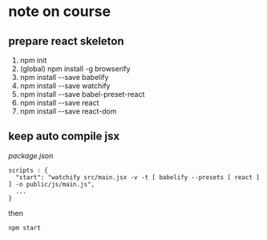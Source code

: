 # note on course
## prepare react skeleton
1.  npm init
2.  (global) npm install -g browserify
3.  npm install --save babelify
4.  npm install --save watchify
5.  npm install --save babel-preset-react
6.  npm install --save react
7.  npm install --save react-dom

## keep auto compile jsx
*package.json*
```
scripts : {
  "start": "watchify src/main.jsx -v -t [ babelify --presets [ react ] ] -o public/js/main.js",
  ...
}
```

then

```
npm start
```
